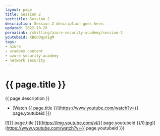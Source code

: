```yaml
---
layout: page
title: Session 2
sorttitle: Session 2
description: Session 2 description goes here.
updated: 2022-10-26
permalink: /skilling/azure-security-academy/session-2
youtubeid: XBuUOqyX1gM
tags: 
- azure
- academy content
- azure security academy
- network security
---
```


# {{ page.title }}

{{ page.description }}

* [Watch {{ page.title }}](https://www.youtube.com/watch?v={{ page.youtubeid }})

[![{{ page.title }}](https://img.youtube.com/vi/{{ page.youtubeid }}/0.jpg)](https://www.youtube.com/watch?v={{ page.youtubeid }})

